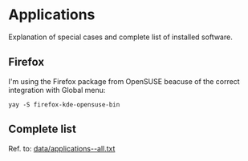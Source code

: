 # Applications
Explanation of special cases and complete list of installed software.

## Firefox
I'm using the Firefox package from OpenSUSE beacuse of the correct integration with Global menu:
```
yay -S firefox-kde-opensuse-bin
```

## Complete list
Ref. to: [data/applications--all.txt](https://github.com/mirkobrombin/myarchlinux/blob/master/data/applications--all.txt)